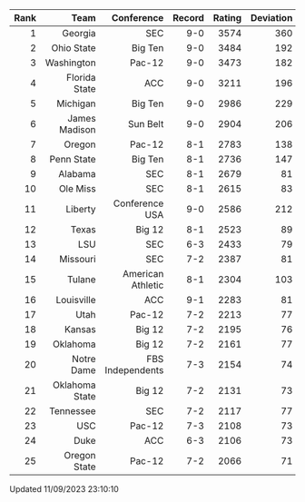 | Rank  | Team                 | Conference           | Record   | Rating | Deviation |
| ---:  | ---:                 | ---:                 | ---:     | ---:   | ---:      |
| 1     | Georgia              | SEC                  | 9-0      | 3574   | 360       |
| 2     | Ohio State           | Big Ten              | 9-0      | 3484   | 192       |
| 3     | Washington           | Pac-12               | 9-0      | 3473   | 182       |
| 4     | Florida State        | ACC                  | 9-0      | 3211   | 196       |
| 5     | Michigan             | Big Ten              | 9-0      | 2986   | 229       |
| 6     | James Madison        | Sun Belt             | 9-0      | 2904   | 206       |
| 7     | Oregon               | Pac-12               | 8-1      | 2783   | 138       |
| 8     | Penn State           | Big Ten              | 8-1      | 2736   | 147       |
| 9     | Alabama              | SEC                  | 8-1      | 2679   | 81        |
| 10    | Ole Miss             | SEC                  | 8-1      | 2615   | 83        |
| 11    | Liberty              | Conference USA       | 9-0      | 2586   | 212       |
| 12    | Texas                | Big 12               | 8-1      | 2523   | 89        |
| 13    | LSU                  | SEC                  | 6-3      | 2433   | 79        |
| 14    | Missouri             | SEC                  | 7-2      | 2387   | 81        |
| 15    | Tulane               | American Athletic    | 8-1      | 2304   | 103       |
| 16    | Louisville           | ACC                  | 9-1      | 2283   | 81        |
| 17    | Utah                 | Pac-12               | 7-2      | 2213   | 77        |
| 18    | Kansas               | Big 12               | 7-2      | 2195   | 76        |
| 19    | Oklahoma             | Big 12               | 7-2      | 2161   | 77        |
| 20    | Notre Dame           | FBS Independents     | 7-3      | 2154   | 74        |
| 21    | Oklahoma State       | Big 12               | 7-2      | 2131   | 73        |
| 22    | Tennessee            | SEC                  | 7-2      | 2117   | 77        |
| 23    | USC                  | Pac-12               | 7-3      | 2108   | 73        |
| 24    | Duke                 | ACC                  | 6-3      | 2106   | 73        |
| 25    | Oregon State         | Pac-12               | 7-2      | 2066   | 71        |

Updated 11/09/2023 23:10:10

